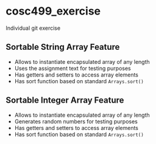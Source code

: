 # cosc499_exercise
Individual git exercise


## Sortable String Array Feature
- Allows to instantiate encapsulated array of any length
- Uses the assignment text for testing purposes
- Has getters and setters to access array elements
- Has sort function based on standard `Arrays.sort()`

## Sortable Integer Array Feature
- Allows to instantiate encapsulated array of any length
- Generates random numbers for testing purposes
- Has getters and setters to access array elements
- Has sort function based on standard `Arrays.sort()`

